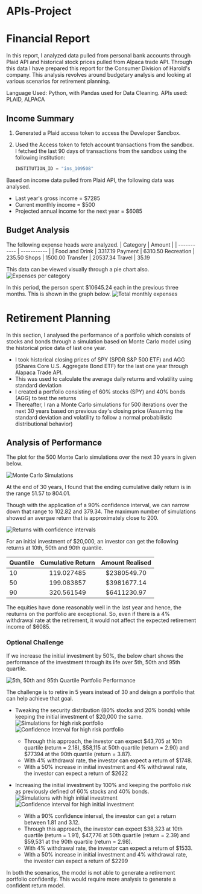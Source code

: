 # APIs-Project

# Financial Report
In this report, I analyzed data pulled from personal bank accounts through Plaid API and historical stock prices pulled from Alpaca trade API. Through this data I have prepared this report for the Consumer Division of Harold's company. This analysis revolves around budgetary analysis and looking at various scenarios for retirement planning.

Language Used: Python, with Pandas used for Data Cleaning.
APIs used: PLAID, ALPACA


## Income Summary

1. Generated a Plaid access token to access the Developer Sandbox.

2. Used the Access token to fetch account transactions from the sandbox. I fetched the last 90 days of transactions from the sandbox using the following institution:

    ```python
    INSTITUTION_ID = "ins_109508"
    ```

Based on income data pulled from Plaid API, the following data was analysed.
* Last year's gross income = $7285
* Current monthly income = $500
* Projected annual income for the next year = $6085



## Budget Analysis
The following expense heads were analyzed.
| Category      | Amount |
| ----------- | ----------- |
| Food and Drink | 3317.19
Payment      |   6310.50
Recreation   |     235.50
Shops        |    1500.00
Transfer    |    20537.34
Travel       |     35.19       

This data can be viewed visually through a pie chart also.
![Expenses per category](Starter_Code/expenses_pie.png)



In this period, the person spent $10645.24 each in the previous three months. This is shown in the graph below.
![Total monthly expenses](Starter_Code/expense_bar3.png)

# Retirement Planning
In this section, I analysed the performance of a portfolio which consists of stocks and bonds through a simulation based on Monte Carlo model using the historical price data of last one year.

* I took historical closing prices of SPY (SPDR S&P 500 ETF) and AGG (iShares Core U.S. Aggregate Bond ETF) for the last one year through Alapaca Trade API.
* This was used to calculate the average daily returns and volatility using standard deviation
* I created a portfolio consisting of 60% stocks (SPY) and 40% bonds (AGG) to test the returns 
* Thereafter, I ran a Monte Carlo simulations for 500 iterations over the next 30 years based on previous day's closing price (Assuming the standard deviation and volatility to follow a normal probabilistic distributional behavior)

## Analysis of Performance
The plot for the 500 Monte Carlo simulations over the next 30 years in given below.

![Monte Carlo Simulations](Starter_Code/monte_carlo.png)

At the end of 30 years, I found that the ending cumulative daily return is in the range 51.57 to 804.01. 

Though with the application of a 90% confidence interval, we can narrow down that range to 102.82 and 379.34. The maximum number of simulations showed an avergae return that is approximately close to 200.

![Returns with confidence intervals](Starter_Code/confidence_intervals.png)

For an initial investment of $20,000, an investor can get the following returns at 10th, 50th and 90th quantile.



| Quantile      | Cumulative Return | Amount Realised     |
| :---        |    :----:   |         :---: |
| 10          |   119.027485      |  $2380549.70    |
|   50          |   199.083857      |  $3981677.14    |
|   90          |   320.561549      |  $6411230.97     |

The equities have done reasonably well in the last year and hence, the reuturns on the portfolio are exceptional. So, even if there is a 4% withdrawal rate at the retirement, it would not affect the expected retirement income of $6085.

### Optional Challenge
If we increase the initial investment by 50%, the below chart shows the performance of the investment through its life over 5th, 50th and 95th quartile.

![5th, 50th and 95th Quartile Portfolio Performance](Starter_Code/new_investment.png)


The challenge is to retire in 5 years instead of 30 and deisgn a portfolio that can help achieve that goal.
* Tweaking the security distribution (80% stocks and 20% bonds) while keeping the initial investment of $20,000 the same.
![Simulations for high risk portfolio](Starter_Code/high_risk_sim.png)
![Confidence Interval for high risk portfolio](Starter_Code/high_risk_confidence.png)

    * Through this approach, the investor can expect $43,705 at 10th quartile (return = 2.18), $58,115 at 50th quartile (return = 2.90) and $77394 at the 90th quartile (return = 3.87). 
    * With 4% withdrawal rate, the investor can expect a return of $1748.
    * With a 50% increase in initial investment and 4% withdrawal rate, the investor can expect a return of $2622

* Increasing the initial investment by 100% and keeping the portfolio risk as previously defined of 60% stocks and 40% bonds.
![Simulations with high initial investment](Starter_Code/new_initial_investment.png)
![Confidence interval for high initial investment](Starter_Code/new_initial_investment_confidence.png)
    * With a 90% confidence interval, the investor can get a return between 1.81 and 3.12.
    * Through this approach, the investor can expect $38,323 at 10th quartile (return = 1.91), $47,776 at 50th quartile (return = 2.39) and $59,531 at the 90th quartile (return = 2.98). 
    * With 4% withdrawal rate, the investor can expect a return of $1533.
    * With a 50% increase in initial investment and 4% withdrawal rate, the investor can expect a return of $2299

In both the scenarios, the model is not able to generate a retirement portfolio confidently. This would require more analysis to generate a confident return model.
